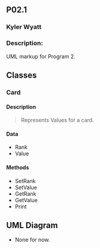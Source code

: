 ## P02.1
### Kyler Wyatt
### Description:

UML markup for Program 2.

## Classes

### Card

#### Description
> Represents Values for a card.

#### Data
- Rank
- Value

#### Methods
- SetRank
- SetValue
- GetRank
- GetValue
- Print


## UML Diagram

- None for now.

